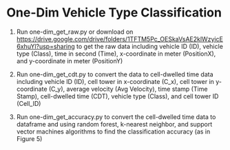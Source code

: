 # One-Dim Vehicle Type Classification

1. Run one-dim_get_raw.py or download on https://drive.google.com/drive/folders/1TFTM5Pc_OESkaVsAE2klWzyicE6xhuYl?usp=sharing to get the raw data including vehicle ID (ID), vehicle type (Class), time in second (Time), x-coordinate in meter (PositionX), and y-coordinate in meter (PositionY)

2. Run one-dim_get_cdt.py to convert the data to cell-dwelled time data including vehicle ID (ID), cell tower in x-coordinate (C_x), cell tower in y-coordinate (C_y), average velocity (Avg Velocity), time stamp (Time Stamp), cell-dwelled time (CDT), vehicle type (Class), and cell tower ID (Cell_ID)

3. Run one-dim_get_accuracy.py to convert the cell-dwelled time data to dataframe and using random forest, k-nearest neighbor, and support vector machines algorithms to find the classification accuracy (as in Figure 5)